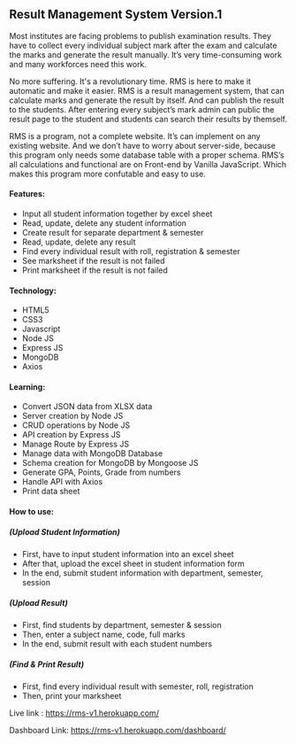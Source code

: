 ## Result Management System Version.1
Most institutes are facing problems to publish examination results. They have to collect every individual subject mark after the exam and calculate the marks and generate the result manually. It’s very time-consuming work and many workforces need this work. 


No more suffering. It's a revolutionary time. RMS is here to make it automatic and make it easier. RMS is a result management system, that can calculate marks and generate the result by itself. And can publish the result to the students. After entering every subject’s mark admin can public the result page to the student and students can search their results by themself.  

RMS is a program, not a complete website. It’s can implement on any existing website. And we don’t have to worry about server-side, because this program only needs some database table with a proper schema. RMS’s all calculations and functional are on Front-end by Vanilla JavaScript. Which makes this program more confutable and easy to use.


#### Features:

- Input all student information together by excel sheet
- Read, update, delete any student information
- Create result for separate department & semester
- Read, update, delete any result 
- Find every individual result with roll, registration & semester
- See marksheet if the result is not failed
- Print marksheet if the result is not failed


#### Technology:

 - HTML5
 - CSS3
 - Javascript
 - Node JS
 - Express JS
 - MongoDB
 - Axios


#### Learning:

 - Convert JSON data from XLSX data
 - Server creation by Node JS
 - CRUD operations by Node JS
 - API creation by Express JS
 - Manage Route by Express JS
 - Manage data with MongoDB Database
 - Schema creation for MongoDB by Mongoose JS
 - Generate GPA, Points, Grade from numbers
 - Handle API with Axios
 - Print data sheet


#### How to use:

##### (Upload Student Information)
 - First, have to input student information into an excel sheet
 - After that, upload the excel sheet in student information form
 - In the end, submit student information with department, semester, session

##### (Upload Result)
 - First, find students by department, semester & session
 - Then, enter a subject name, code, full marks
 - In the end, submit result with each student numbers

##### (Find & Print Result)
 - First, find every individual result with semester, roll, registration
 - Then, print your marksheet

Live link : https://rms-v1.herokuapp.com/

Dashboard Link: https://rms-v1.herokuapp.com/dashboard/
